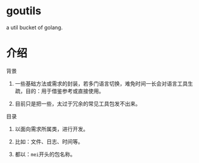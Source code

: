 # goutils
a util bucket of golang.


# 介绍

背景

1. 一些基础方法或需求的封装，若多门语言切换，难免时间一长会对语言工具生疏，目的：用于借鉴参考或直接使用。

2. 目前只是把一些，太过于冗余的常见工具包发不出来。


目录

1. 以面向需求所属类，进行开发。

2. 比如：文件、日志、时间等。

3. 都以：`mei`开头的包名称。
